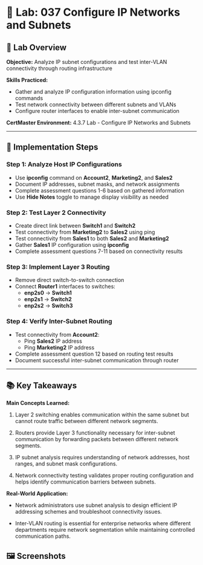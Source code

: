 # 🧪 Lab: 037 Configure IP Networks and Subnets

## 🎯 Lab Overview

**Objective:** Analyze IP subnet configurations and test inter-VLAN connectivity through routing infrastructure 

**Skills Practiced:**
- Gather and analyze IP configuration information using ipconfig commands
- Test network connectivity between different subnets and VLANs
- Configure router interfaces to enable inter-subnet communication 

**CertMaster Environment:** 4.3.7 Lab - Configure IP Networks and Subnets

---
## 📝 Implementation Steps

### Step 1: Analyze Host IP Configurations

- Use **ipconfig** command on **Account2**, **Marketing2**, and **Sales2**
- Document IP addresses, subnet masks, and network assignments
- Complete assessment questions 1-6 based on gathered information
- Use **Hide Notes** toggle to manage display visibility as needed

### Step 2: Test Layer 2 Connectivity

- Create direct link between **Switch1** and **Switch2**
- Test connectivity from **Marketing2** to **Sales2** using ping
- Test connectivity from **Sales1** to both **Sales2** and **Marketing2**
- Gather **Sales1** IP configuration using **ipconfig**
- Complete assessment questions 7-11 based on connectivity results

### Step 3: Implement Layer 3 Routing

- Remove direct switch-to-switch connection
- Connect **Router1** interfaces to switches:
    - **enp2s0** → **Switch1**
    - **enp2s1** → **Switch2**
    - **enp2s2** → **Switch3**

### Step 4: Verify Inter-Subnet Routing

- Test connectivity from **Account2**:
    - Ping **Sales2** IP address
    - Ping **Marketing2** IP address
- Complete assessment question 12 based on routing test results
- Document successful inter-subnet communication through router

---
## 📚 Key Takeaways

**Main Concepts Learned:**

1. Layer 2 switching enables communication within the same subnet but cannot route traffic between different network segments.
    
2. Routers provide Layer 3 functionality necessary for inter-subnet communication by forwarding packets between different network segments.
    
3. IP subnet analysis requires understanding of network addresses, host ranges, and subnet mask configurations.
    
4. Network connectivity testing validates proper routing configuration and helps identify communication barriers between subnets.


**Real-World Application:**

- Network administrators use subnet analysis to design efficient IP addressing schemes and troubleshoot connectivity issues.
    
- Inter-VLAN routing is essential for enterprise networks where different departments require network segmentation while maintaining controlled communication paths.

## 🖼️ Screenshots
